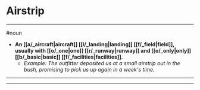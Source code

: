 # Airstrip
---
#noun
- **An [[a/_aircraft|aircraft]] [[l/_landing|landing]] [[f/_field|field]], usually with [[o/_one|one]] [[r/_runway|runway]] and [[o/_only|only]] [[b/_basic|basic]] [[f/_facilities|facilities]].**
	- _Example: The outfitter deposited us at a small airstrip out in the bush, promising to pick us up again in a week's time._
---
---
